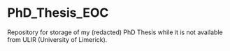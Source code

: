 # PhD_Thesis_EOC
Repository for storage of my (redacted) PhD Thesis while it is not available from ULIR (University of Limerick).
